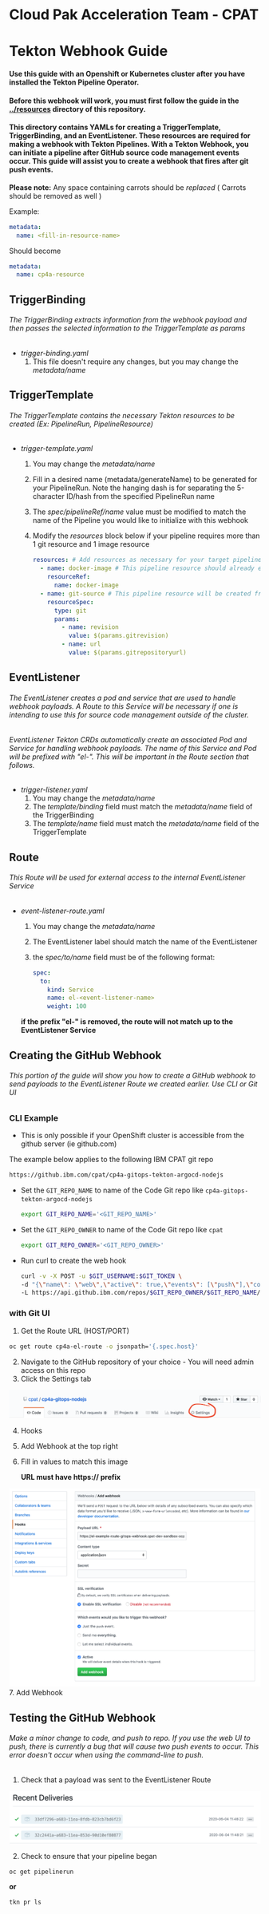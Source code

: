 # Cloud Pak Acceleration Team  - CPAT
# Tekton Webhook Guide
#### Use this guide with an Openshift or Kubernetes cluster after you have installed the Tekton Pipeline Operator.
#### Before this webhook will work, you must first follow the guide in the [../resources](../resources) directory of this repository.
#### This directory contains YAMLs for creating a TriggerTemplate, TriggerBinding, and an EventListener. These resources are required for making a webhook with Tekton Pipelines. With a Tekton Webhook, you can initiate a pipeline after GitHub source code management events occur. This guide will assist you to create a webhook that fires after git push events.

**Please note:** Any space containing carrots should be *replaced* ( Carrots should be removed as well )

Example:
```yaml
metadata:
  name: <fill-in-resource-name>
```
Should become
```yaml
metadata:
  name: cp4a-resource
```

## TriggerBinding
###### The TriggerBinding extracts information from the webhook payload and then passes the selected information to the TriggerTemplate as params
  - *trigger-binding.yaml*
    1. This file doesn't require any changes, but you may change the *metadata/name*

## TriggerTemplate
###### The TriggerTemplate contains the necessary Tekton resources to be created (Ex: PipelineRun, PipelineResource)
  - *trigger-template.yaml*
    1. You may change the *metadata/name*
    2. Fill in a desired name (metadata/generateName) to be generated for your PipelineRun. Note the hanging dash is for separating the 5-character ID/hash from the specified PipelineRun name
    3. The *spec/pipelineRef/name* value must be modified to match the name of the Pipeline you would like to initialize with this webhook
    4. Modify the *resources* block below if your pipeline requires more than 1 git resource and 1 image resource
    
        ```yaml
        resources: # Add resources as necessary for your target pipeline here
          - name: docker-image # This pipeline resource should already exist in your cluster
            resourceRef:
              name: docker-image
          - name: git-source # This pipeline resource will be created from the Github webhook
            resourceSpec:
              type: git
              params:
                - name: revision
                  value: $(params.gitrevision)
                - name: url
                  value: $(params.gitrepositoryurl)
         ```

## EventListener
###### The EventListener creates a pod and service that are used to handle webhook payloads. A Route to this Service will be necessary if one is intending to use this for source code management outside of the cluster.
###### EventListener Tekton CRDs automatically create an associated Pod and Service for handling webhook payloads. The name of this Service and Pod will be prefixed with "el-". This will be important in the Route section that follows.
  - *trigger-listener.yaml*
    1. You may change the *metadata/name*
    2. The *template/binding* field must match the *metadata/name* field of the TriggerBinding
    3. The *template/name* field must match the *metadata/name* field of the TriggerTemplate
    
## Route
###### This Route will be used for external access to the internal EventListener Service
  - *event-listener-route.yaml*
    1. You may change the *metadata/name*
    2. The EventListener label should match the name of the EventListener
    3. the *spec/to/name* field must be of the following format:
      
        ```yaml
        spec:
          to:
            kind: Service
            name: el-<event-listener-name>
            weight: 100
        ```
      **if the prefix "el-" is removed, the route will not match up to the EventListener Service**
      
## Creating the GitHub Webhook
###### This portion of the guide will show you how to create a GitHub webhook to send payloads to the EventListener Route we created earlier. Use CLI or Git UI

### CLI Example

- This is only possible if your OpenShift cluster is accessible from the github server (ie github.com)

The example below applies to the following IBM CPAT git repo
```bash 
https://github.ibm.com/cpat/cp4a-gitops-tekton-argocd-nodejs
```

- Set the `GIT_REPO_NAME` to name of the Code Git repo like `cp4a-gitops-tekton-argocd-nodejs`
  ```bash
  export GIT_REPO_NAME='<GIT_REPO_NAME>'
  ```

- Set the `GIT_REPO_OWNER` to name of the Code Git repo like `cpat`
  ```bash
  export GIT_REPO_OWNER='<GIT_REPO_OWNER>'
  ```

- Run curl to create the web hook
  ```bash
  curl -v -X POST -u $GIT_USERNAME:$GIT_TOKEN \
  -d "{\"name\": \"web\",\"active\": true,\"events\": [\"push\"],\"config\": {\"url\": \"https://$GIT_WEBHOOK_URL\",\"content_type\": \"json\",\"insecure_ssl\": \"0\"}}" \
  -L https://api.github.ibm.com/repos/$GIT_REPO_OWNER/$GIT_REPO_NAME/hooks
  ```
### with Git UI

  1. Get the Route URL (HOST/PORT)

```bash
oc get route cp4a-el-route -o jsonpath='{.spec.host}'
```

  2. Navigate to the GitHub repository of your choice
    - You will need admin access on this repo
  3. Click the Settings tab
  
![](README-images/settings-tab.png)
    
  4. Hooks
  5. Add Webhook at the top right
  6. Fill in values to match this image
  
      **URL must have https:// prefix**
    
![](README-images/add-webhook.png)
  7. Add Webhook

## Testing the GitHub Webhook
###### Make a minor change to code, and push to repo. If you use the web UI to push, there is currently a bug that will cause two push events to occur. This error doesn't occur when using the command-line to push.

  1. Check that a payload was sent to the EventListener Route
  
![](README-images/recent-deliveries.png)

  2. Check to ensure that your pipeline began
  ```bash    
  oc get pipelinerun
  ```
  **or**
  ```bash
  tkn pr ls
  ```    

